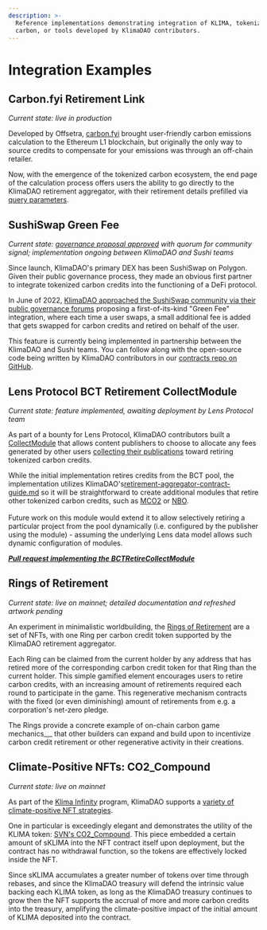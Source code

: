 ```yaml
---
description: >-
  Reference implementations demonstrating integration of KLIMA, tokenized
  carbon, or tools developed by KlimaDAO contributors.
---
```


# Integration Examples

## Carbon.fyi Retirement Link

_Current state: live in production_

Developed by Offsetra, [carbon.fyi](https://carbon.fyi) brought user-friendly carbon emissions calculation to the Ethereum L1 blockchain, but originally the only way to source credits to compensate for your emissions was through an off-chain retailer.

Now, with the emergence of the tokenized carbon ecosystem, the end page of the calculation process offers users the ability to go directly to the KlimaDAO retirement aggregator, with their retirement details prefilled via [query parameters](guides/retirement-ui-integration-guide.md#query-params).

## SushiSwap Green Fee

_Current state:_ [_governance proposal approved_](https://snapshot.org/#/sushigov.eth/proposal/QmTv4DARwft9sjaiBKpmqJj81YaBBGM5ejK995KrceJekH) _with quorum for community signal; implementation ongoing between KlimaDAO and Sushi teams_

Since launch, KlimaDAO's primary DEX has been SushiSwap on Polygon. Given their public governance process, they made an obvious first partner to integrate tokenized carbon credits into the functioning of a DeFi protocol.

In June of 2022, [KlimaDAO approached the SushiSwap community via their public governance forums](https://forum.sushi.com/t/klimadao-x-sushi-swap-carbon-offset-integration/10678?u=archimedes) proposing a first-of-its-kind "Green Fee" integration, where each time a user swaps, a small additional fee is added that gets swapped for carbon credits and retired on behalf of the user.

This feature is currently being implemented in partnership between the KlimaDAO and Sushi teams. You can follow along with the open-source code being written by KlimaDAO contributors in our [contracts repo on GitHub](https://github.com/KlimaDAO/klimadao-solidity/tree/sushi-x-klima).

## Lens Protocol BCT Retirement CollectModule

_Current state: feature implemented, awaiting deployment by Lens Protocol team_

As part of a bounty for Lens Protocol, KlimaDAO contributors built a [CollectModule](https://docs.lens.xyz/docs/icollectmodulesol) that allows content publishers to choose to allocate any fees generated by other users [collecting their publications](https://docs.lens.xyz/docs/collecting-publications) toward retiring tokenized carbon credits.

While the initial implementation retires credits from the BCT pool, the implementation utilizes KlimaDAO's[retirement-aggregator-contract-guide.md](guides/retirement-aggregator-contract-guide.md "mention") so it will be straightforward to create additional modules that retire other tokenized carbon credits, such as [MCO2](../references/glossary.md#mco2) or [NBO](../references/glossary.md#nbo).\
\
Future work on this module would extend it to allow selectively retiring a particular project from the pool dynamically (i.e. configured by the publisher using the module) - assuming the underlying Lens data model allows such dynamic configuration of modules.

__[_Pull request implementing the BCTRetireCollectModule_](https://github.com/lens-protocol/lens-protocol/pull/36)__

## Rings of Retirement

_Current state: live on mainnet; detailed documentation and refreshed artwork pending_

An experiment in minimalistic worldbuilding, the [Rings of Retirement](https://rings-of-retirement.netlify.app/) are a set of NFTs, with one Ring per carbon credit token supported by the KlimaDAO retirement aggregator.

Each Ring can be claimed from the current holder by any address that has retired more of the corresponding carbon credit token for that Ring than the current holder. This simple gamified element encourages users to retire carbon credits, with an increasing amount of retirements required each round to participate in the game. This regenerative mechanism contracts with the fixed (or even diminishing) amount of retirements from e.g. a corporation's net-zero pledge.

The Rings provide a concrete example of on-chain carbon game mechanics_,_ that other builders can expand and build upon to incentivize carbon credit retirement or other regenerative activity in their creations.

## Climate-Positive NFTs: CO2\_Compound

_Current state: live on mainnet_

As part of the [Klima Infinity](../references/glossary.md#ki) program, KlimaDAO supports a [variety of climate-positive NFT strategies](https://www.klimadao.finance/blog/climate-positive-nft-guide).

One in particular is exceedingly elegant and demonstrates the utility of the KLIMA token: [SVN's CO2\_Compound](https://co2compound.klimadao.finance/). This piece embedded a certain amount of sKLIMA into the NFT contract itself upon deployment, but the contract has no withdrawal function, so the tokens are effectively locked inside the NFT.

Since sKLIMA accumulates a greater number of tokens over time through rebases, and since the KlimaDAO treasury will defend the intrinsic value backing each KLIMA token, as long as the KlimaDAO treasury continues to grow then the NFT supports the accrual of more and more carbon credits into the treasury, amplifying the climate-positive impact of the initial amount of KLIMA deposited into the contract.
